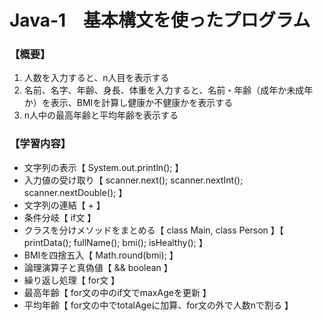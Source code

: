 # Java-1　基本構文を使ったプログラム

### 【概要】  
1. 人数を入力すると、n人目を表示する
2. 名前、名字、年齢、身長、体重を入力すると、名前・年齢（成年か未成年か）を表示、BMIを計算し健康か不健康かを表示する
3. n人中の最高年齢と平均年齢を表示する

### 【学習内容】
- 文字列の表示【 System.out.println(); 】
- 入力値の受け取り【 scanner.next(); scanner.nextInt(); scanner.nextDouble(); 】
- 文字列の連結【 + 】
- 条件分岐【 if文 】
- クラスを分けメソッドをまとめる【 class Main, class Person 】【 printData(); fullName(); bmi(); isHealthy(); 】
- BMIを四捨五入【 Math.round(bmi); 】
- 論理演算子と真偽値【 && boolean 】
- 繰り返し処理【 for文 】
- 最高年齢【 for文の中のif文でmaxAgeを更新 】
- 平均年齢【 for文の中でtotalAgeに加算、for文の外で人数nで割る 】
